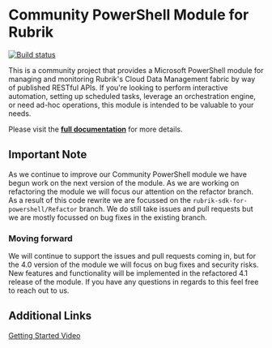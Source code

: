 Community PowerShell Module for Rubrik
============================

[![Build status](https://ci.appveyor.com/api/projects/status/52cv3jshak2w7624?svg=true)](https://ci.appveyor.com/project/chriswahl/powershell-module)

This is a community project that provides a Microsoft PowerShell module for managing and monitoring Rubrik's Cloud Data Management fabric by way of published RESTful APIs. If you're looking to perform interactive automation, setting up scheduled tasks, leverage an orchestration engine, or need ad-hoc operations, this module is intended to be valuable to your needs.

Please visit the **[full documentation](http://rubrikinc.github.io/rubrik-sdk-for-powershell/)** for more details.

## Important Note
As we continue to improve our Community PowerShell module we have begun work on the next version of the module. As we are working on refactoring the module we will focus our attention on the refactor branch. As a result of this code rewrite we are focussed on the 
`rubrik-sdk-for-powershell/Refactor` branch. We do still take issues and pull requests but we are mostly focussed on bug fixes in the existing branch.

### Moving forward
We will continue to support the issues and pull requests coming in, but for the 4.0 version of the module we will focus on bug fixes and security risks. New features and functionality will be implemented in the refactored 4.1 release of the module. If you have any questions in regards to this feel free to reach out to us.

## Additional Links

[Getting Started Video](https://www.youtube.com/watch?v=tY6nQLNYRSE)
